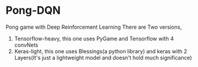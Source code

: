 # Pong-DQN
Pong game with Deep Reinforcement Learning
There are Two versions,
1) Tensorflow-heavy, this one uses PyGame and Tensorflow with 4 convNets
2) Keras-light, this one uses Blessings(a python library) and keras with 2 Layers(It's just a lightweight model and doesn't hold much significance)
